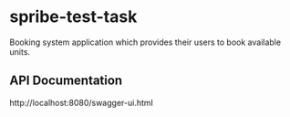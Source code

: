 # spribe-test-task

Booking system application which provides their users to book available units.

## API Documentation

http://localhost:8080/swagger-ui.html